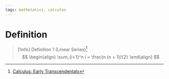 ```yaml
---
tags: mathetatics, calculus
---
```


# Definition

> [!info] Definition 1 (Linear Series)[^1]
> $$
> \begin{align}
> \sum_{i=1}^n i = \frac{n (n + 1)}{2}
> \end{align}
> $$

[^1]: [Calculus: Early Transcendentals](zotero://open-pdf/library/items/EEFDQ9Y5?page=413)